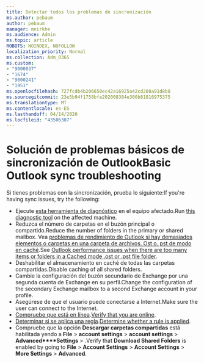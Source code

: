 ```yaml
---
title: Detectar todos los problemas de sincronización
ms.author: pebaum
author: pebaum
manager: mnirkhe
ms.audience: Admin
ms.topic: article
ROBOTS: NOINDEX, NOFOLLOW
localization_priority: Normal
ms.collection: Adm_O365
ms.custom:
- "9000037"
- "1674"
- "9000241"
- "1951"
ms.openlocfilehash: 727fcdb4b206650ec42a16925a42cd208a91d8b8
ms.sourcegitcommit: 23e5b94f1758bfe202008384e300b81816975375
ms.translationtype: MT
ms.contentlocale: es-ES
ms.lasthandoff: 04/14/2020
ms.locfileid: "43506307"
---
```

# <a name="basic-outlook-sync-troubleshooting"></a><span data-ttu-id="c0a4f-102">Solución de problemas básicos de sincronización de Outlook</span><span class="sxs-lookup"><span data-stu-id="c0a4f-102">Basic Outlook sync troubleshooting</span></span>

<span data-ttu-id="c0a4f-103">Si tienes problemas con la sincronización, prueba lo siguiente:</span><span class="sxs-lookup"><span data-stu-id="c0a4f-103">If you're having sync issues, try the following:</span></span>

- <span data-ttu-id="c0a4f-104">Ejecute [esta herramienta de diagnóstico](https://aka.ms/sara-outlooksendreceive) en el equipo afectado.</span><span class="sxs-lookup"><span data-stu-id="c0a4f-104">Run [this diagnostic tool](https://aka.ms/sara-outlooksendreceive) on the affected machine.</span></span>
- <span data-ttu-id="c0a4f-105">Reduzca el número de carpetas en el buzón principal o compartido.</span><span class="sxs-lookup"><span data-stu-id="c0a4f-105">Reduce the number of folders in the primary or shared mailbox.</span></span> <span data-ttu-id="c0a4f-106">Vea [problemas de rendimiento de Outlook si hay demasiados elementos o carpetas en una carpeta de archivos. Ost o. pst de modo en caché](https://support.microsoft.com/help/2768656/outlook-performance-issues-when-there-are-too-many-items-or-folders-in).</span><span class="sxs-lookup"><span data-stu-id="c0a4f-106">See [Outlook performance issues when there are too many items or folders in a Cached mode .ost or .pst file folder](https://support.microsoft.com/help/2768656/outlook-performance-issues-when-there-are-too-many-items-or-folders-in).</span></span>
- <span data-ttu-id="c0a4f-107">Deshabilitar el almacenamiento en caché de todas las carpetas compartidas.</span><span class="sxs-lookup"><span data-stu-id="c0a4f-107">Disable caching of all shared folders.</span></span>
- <span data-ttu-id="c0a4f-108">Cambie la configuración del buzón secundario de Exchange por una segunda cuenta de Exchange en su perfil.</span><span class="sxs-lookup"><span data-stu-id="c0a4f-108">Change the configuration of the secondary Exchange mailbox to a second Exchange account in your profile.</span></span>
- <span data-ttu-id="c0a4f-109">Asegúrese de que el usuario puede conectarse a Internet.</span><span class="sxs-lookup"><span data-stu-id="c0a4f-109">Make sure the user can connect to the Internet.</span></span> 
- <span data-ttu-id="c0a4f-110">[Compruebe que está en línea](https://support.office.com/article/2460e4a8-16c7-47fc-b204-b1549275aac9).</span><span class="sxs-lookup"><span data-stu-id="c0a4f-110">[Verify that you are online](https://support.office.com/article/2460e4a8-16c7-47fc-b204-b1549275aac9).</span></span>
- <span data-ttu-id="c0a4f-111">[Determinar si se aplica una regla](https://support.office.com/article/C24F5DEA-9465-4DF4-AD17-A50704D66C59).</span><span class="sxs-lookup"><span data-stu-id="c0a4f-111">[Determine whether a rule is applied](https://support.office.com/article/C24F5DEA-9465-4DF4-AD17-A50704D66C59).</span></span>
- <span data-ttu-id="c0a4f-112">Compruebe que la opción **Descargar carpetas compartidas** está habilitada yendo a **File** > **account settings** > **account settings** > **Advanced\*\*\*\*Settings** > .</span><span class="sxs-lookup"><span data-stu-id="c0a4f-112">Verify that **Download Shared Folders** is enabled by going to **File** > **Account Settings** > **Account Settings** > **More Settings** > **Advanced**.</span></span>
